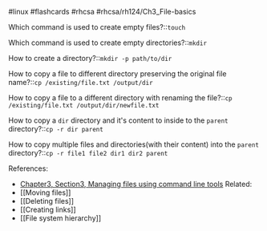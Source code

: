  #linux #flashcards #rhcsa #rhcsa/rh124/Ch3_File-basics 

Which command is used to create empty files?::`touch`
<!--SR:!2023-08-14,23,290-->

Which command is used to create empty directories?::`mkdir`
<!--SR:!2023-08-11,20,290-->

How to create a directory?::`mkdir -p path/to/dir`
<!--SR:!2023-08-14,23,290-->

How to copy a file to different directory preserving the original file name?::`cp /existing/file.txt /output/dir`
<!--SR:!2023-10-16,73,290-->

How to copy a file to a different directory with renaming the file?::`cp /existing/file.txt /output/dir/newfile.txt`
<!--SR:!2023-08-12,21,290-->

How to copy a `dir` directory and it's content to inside to the `parent` directory?::`cp -r dir parent`
<!--SR:!2023-08-11,20,290-->

How to copy multiple files and directories(with their content) into the `parent` directory?::`cp -r file1 file2 dir1 dir2 parent`
<!--SR:!2023-08-12,21,290-->

References:
- [Chapter3, Section3, Managing files using command line tools](rh124-rhel8-official-student-workbook.pdf#pageno=84)
Related:
- [[Moving files]]
- [[Deleting files]]
- [[Creating links]]
- [[File system hierarchy]]
